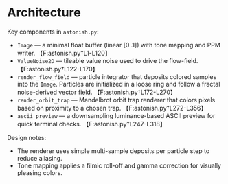 # Architecture

Key components in `astonish.py`:

- `Image` — a minimal float buffer (linear [0..1]) with tone mapping and PPM writer. 【F:astonish.py†L1-L120】
- `ValueNoise2D` — tileable value noise used to drive the flow-field. 【F:astonish.py†L122-L170】
- `render_flow_field` — particle integrator that deposits colored samples into the `Image`. Particles are initialized in a loose ring and follow a fractal noise-derived vector field. 【F:astonish.py†L172-L270】
- `render_orbit_trap` — Mandelbrot orbit trap renderer that colors pixels based on proximity to a chosen trap. 【F:astonish.py†L272-L356】
- `ascii_preview` — a downsampling luminance-based ASCII preview for quick terminal checks. 【F:astonish.py†L247-L318】

Design notes:

- The renderer uses simple multi-sample deposits per particle step to reduce aliasing.
- Tone mapping applies a filmic roll-off and gamma correction for visually pleasing colors.
